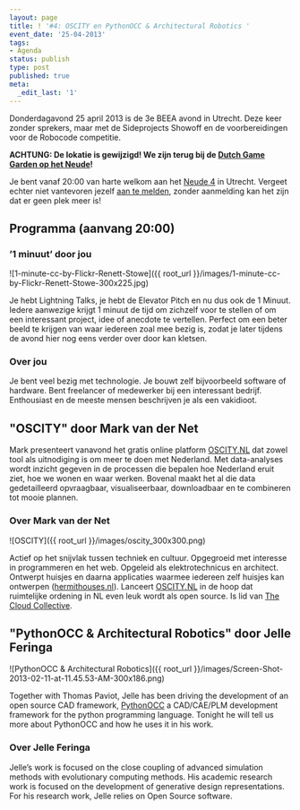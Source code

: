 ```yaml
---
layout: page
title: ! '#4: OSCITY en PythonOCC & Architectural Robotics '
event_date: '25-04-2013'
tags:
- Agenda
status: publish
type: post
published: true
meta:
  _edit_last: '1'
---
```


Donderdagavond 25 april 2013 is de 3e BEEA avond in Utrecht. Deze keer zonder sprekers, maar met de Sideprojects Showoff en de voorbereidingen voor de Robocode competitie.

**ACHTUNG: De lokatie is gewijzigd! We zijn terug bij de [Dutch Game Garden op het Neude](http://www.dutchgamegarden.nl/over-ons/route/)!**

Je bent vanaf 20:00 van harte welkom aan het [Neude 4](http://www.dutchgamegarden.nl/over-ons/route/) in Utrecht. Vergeet echter niet vantevoren jezelf [aan te melden](http://hackersnl.nl/reserveren/), zonder aanmelding kan het zijn dat er geen plek meer is!

## Programma (aanvang 20:00)

### ’1 minuut’ door jou

![1-minute-cc-by-Flickr-Renett-Stowe]({{ root_url }}/images/1-minute-cc-by-Flickr-Renett-Stowe-300x225.jpg)

Je hebt Lightning Talks, je hebt de Elevator Pitch en nu dus ook de 1 Minuut. Iedere aanwezige krijgt 1 minuut de tijd om zichzelf voor te stellen of om een interessant project, idee of anecdote te vertellen. Perfect om een beter beeld te krijgen van waar iedereen zoal mee bezig is, zodat je later tijdens de avond hier nog eens verder over door kan kletsen.

### Over jou

Je bent veel bezig met technologie. Je bouwt zelf bijvoorbeeld software of hardware. Bent freelancer of medewerker bij een interessant bedrijf. Enthousiast en de meeste mensen beschrijven je als een vakidioot.

## "OSCITY" door Mark van der Net

Mark presenteert vanavond het gratis online platform [OSCITY.NL](http://oscity.nl/) dat zowel tool als uitnodiging is om meer te doen met Nederland. Met data-analyses wordt inzicht gegeven in de processen die bepalen hoe Nederland eruit ziet, hoe we wonen en waar werken. Bovenal maakt het al die data gedetailleerd opvraagbaar, visualiseerbaar, downloadbaar en te combineren tot mooie plannen.

### Over Mark van der Net

![OSCITY]({{ root_url }}/images/oscity_300x300.png)

Actief op het snijvlak tussen techniek en cultuur. Opgegroeid met interesse in programmeren en het web. Opgeleid als elektrotechnicus en architect. Ontwerpt huisjes en daarna applicaties waarmee iedereen zelf huisjes kan ontwerpen ([hermithouses.nl](http://hermithouses.nl)).  Lanceert [OSCITY.NL](http://oscity.nl/) in de hoop dat ruimtelijke ordening in NL even leuk wordt als open source. Is lid van [The Cloud Collective](http://thecloudcollective.org/).

## "PythonOCC & Architectural Robotics" door Jelle Feringa 

![PythonOCC & Architectural Robotics]({{ root_url }}/images/Screen-Shot-2013-02-11-at-11.45.53-AM-300x186.png)

Together with Thomas Paviot, Jelle has been driving the development of an open source CAD framework, [PythonOCC](http://www.pythonocc.org/) a CAD/CAE/PLM development framework for the python programming language. Tonight he will tell us more about PythonOCC and how he uses it in his work.

### Over Jelle Feringa

Jelle’s work is focused on the close coupling of advanced simulation methods with evolutionary computing methods. His academic research work is focused on the development of generative design representations. For his research work, Jelle relies on Open Source software. 
